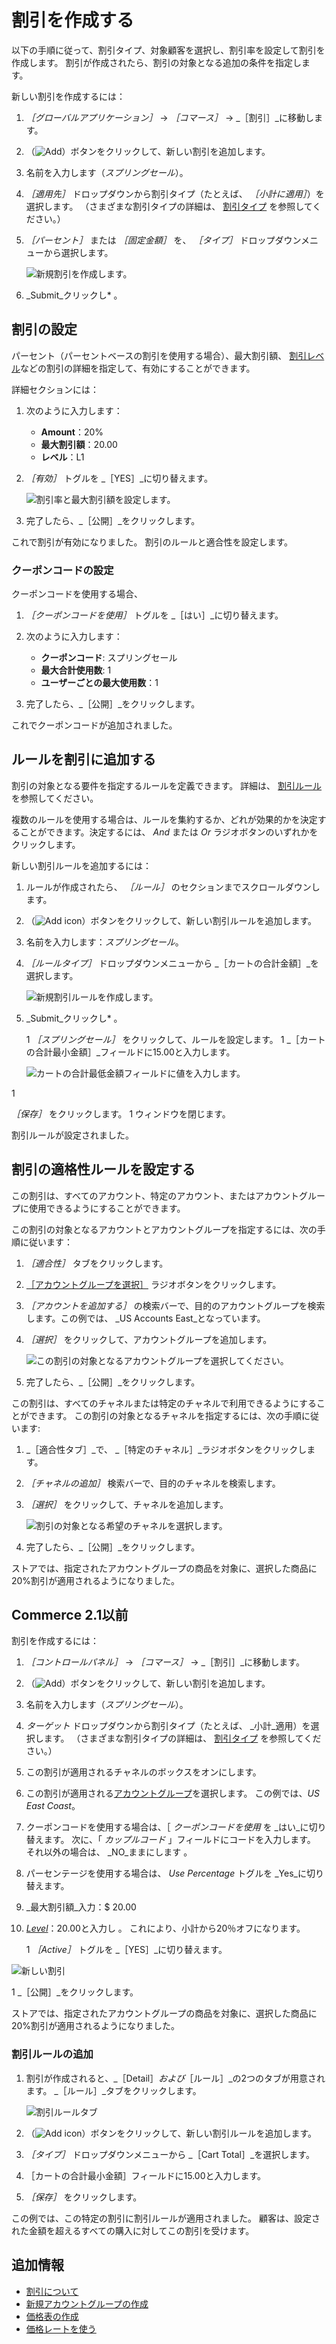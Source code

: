 # 割引を作成する

以下の手順に従って、割引タイプ、対象顧客を選択し、割引率を設定して割引を作成します。 割引が作成されたら、割引の対象となる追加の条件を指定します。

新しい割引を作成するには：

1. _［グローバルアプリケーション］_ → _［コマース］_ → _［割引］_に移動します。
1. （![Add](../images/icon-add.png)）ボタンをクリックして、新しい割引を追加します。
1. 名前を入力します（_スプリングセール_）。
1. _［適用先］_ ドロップダウンから割引タイプ（たとえば、 _［小計に適用］_）を選択します。 （さまざまな割引タイプの詳細は、 [割引タイプ](./introduction-to-discounts.md#types-of-discounts) を参照してください。）
1. _［パーセント］_ または _［固定金額］_ を、 _［タイプ］_ ドロップダウンメニューから選択します。

    ![新規割引を作成します。](./creating-a-discount/images/03.png)

1. _Submit_クリックし* 。</p></li> </ol>

## 割引の設定

パーセント（パーセントベースの割引を使用する場合）、最大割引額、 [割引レベル](./introduction-to-discounts.md#tiered-discounts)などの割引の詳細を指定して、有効にすることができます。

詳細セクションには：

1. 次のように入力します：

    * **Amount**：20%
    * **最大割引額**：20.00
    * **レベル**：L1

1. _［有効］_ トグルを _［YES］_に切り替えます。

    ![割引率と最大割引額を設定します。](./creating-a-discount/images/04.png)

1. 完了したら、_［公開］_をクリックします。

これで割引が有効になりました。 割引のルールと適合性を設定します。

### クーポンコードの設定

クーポンコードを使用する場合、

1. _［クーポンコードを使用］_ トグルを _［はい］_に切り替えます。
1. 次のように入力します：

    * **クーポンコード**: スプリングセール
    * **最大合計使用数**: 1
    * **ユーザーごとの最大使用数**：1

1. 完了したら、_［公開］_をクリックします。

これでクーポンコードが追加されました。

## ルールを割引に追加する

割引の対象となる要件を指定するルールを定義できます。 詳細は、 [割引ルール](./introduction-to-discounts.md#discount-rules) を参照してください。

複数のルールを使用する場合は、ルールを集約するか、どれが効果的かを決定することができます。決定するには、 _And_ または _Or_ ラジオボタンのいずれかをクリックします。

新しい割引ルールを追加するには：

1. ルールが作成されたら、 _［ルール］_ のセクションまでスクロールダウンします。
1. （![Add icon](../images/icon-add.png)）ボタンをクリックして、新しい割引ルールを追加します。
1. 名前を入力します：_スプリングセール_。
1. _［ルールタイプ］_ ドロップダウンメニューから _［カートの合計金額］_を選択します。

    ![新規割引ルールを作成します。](./creating-a-discount/images/05.png)

1. _Submit_クリックし* 。</p></li>
1 _［スプリングセール］_ をクリックして、ルールを設定します。
1
_［カートの合計最小金額］_フィールドに15.00と入力します。

    ![カートの合計最低金額フィールドに値を入力します。](./creating-a-discount/images/06.png)

1

_［保存］_ をクリックします。
1 ウィンドウを閉じます。</ol>

割引ルールが設定されました。

## 割引の適格性ルールを設定する

この割引は、すべてのアカウント、特定のアカウント、またはアカウントグループに使用できるようにすることができます。

この割引の対象となるアカウントとアカウントグループを指定するには、次の手順に従います：

1. _［適合性］_ タブをクリックします。
1. [［アカウントグループを選択］](../users-and-accounts/account-management/creating-a-new-account-group.md) ラジオボタンをクリックします。
1. _［アカウントを追加する］_ の検索バーで、目的のアカウントグループを検索します。この例では、 _US Accounts East_となっています。
1. _［選択］_ をクリックして、アカウントグループを追加します。

    ![この割引の対象となるアカウントグループを選択してください。](./creating-a-discount/images/07.png)

1. 完了したら、_［公開］_をクリックします。

この割引は、すべてのチャネルまたは特定のチャネルで利用できるようにすることができます。 この割引の対象となるチャネルを指定するには、次の手順に従います:

1. _［適合性タブ］_で、 _［特定のチャネル］_ラジオボタンをクリックします。
1. _［チャネルの追加］_ 検索バーで、目的のチャネルを検索します。
1. _［選択］_ をクリックして、チャネルを追加します。

    ![割引の対象となる希望のチャネルを選択します。](./creating-a-discount/images/08.png)

1. 完了したら、_［公開］_をクリックします。

ストアでは、指定されたアカウントグループの商品を対象に、選択した商品に20%割引が適用されるようになりました。

## Commerce 2.1以前

割引を作成するには：

1. _［コントロールパネル］_ → _［コマース］_ → _［割引］_に移動します。
1. （![Add](../images/icon-add.png)）ボタンをクリックして、新しい割引を追加します。
1. 名前を入力します（_スプリングセール_）。
1. _ターゲット_ ドロップダウンから割引タイプ（たとえば、 _小計_適用）を選択します。 （さまざまな割引タイプの詳細は、 [割引タイプ](./introduction-to-discounts.md#types-of-discounts) を参照してください。）
1. この割引が適用されるチャネルのボックスをオンにします。
1. この割引が適用される[アカウントグループ](../users-and-accounts/account-management/creating-a-new-account-group.md)を選択します。 この例では、_US East Coast_。
1. クーポンコードを使用する場合は、［ _クーポンコードを使用_ を _はい_に切り替えます。 次に、「 _カップルコード_ 」フィールドにコードを入力します。 それ以外の場合は、 _NO_ままにします 。
1. パーセンテージを使用する場合は、 _Use Percentage_ トグルを _Yes_に切り替えます。
1. _最大割引額_入力：$ 20.00
1. [_Level_](./introduction-to-discounts.md#tiered-discounts)：20.00と入力し
 。 これにより、小計から20％オフになります。</li> 
   
   1 _［Active］_ トグルを _［YES］_に切り替えます。
  
  ![新しい割引](./creating-a-discount/images/01.png)

1 _［公開］_をクリックします。</ol> 

ストアでは、指定されたアカウントグループの商品を対象に、選択した商品に20%割引が適用されるようになりました。



### 割引ルールの追加

1. 割引が作成されると、_［Detail］_および_［ルール］_の2つのタブが用意されます。 _［ルール］_タブをクリックします。
   
   ![割引ルールタブ](./creating-a-discount/images/02.png)

1. （![Add icon](../images/icon-add.png)）ボタンをクリックして、新しい割引ルールを追加します。

1. _［タイプ］_ ドロップダウンメニューから _［Cart Total］_を選択します。
1. ［カートの合計最小金額］フィールドに15.00と入力します。
1. _［保存］_ をクリックします。

この例では、この特定の割引に割引ルールが適用されました。 顧客は、設定された金額を超えるすべての購入に対してこの割引を受けます。



## 追加情報

* [割引について](./introduction-to-discounts.md)
* [新規アカウントグループの作成](../users-and-accounts/account-management/creating-a-new-account-group.md)
* [価格表の作成](../managing-a-catalog/managing-prices/creating-a-price-list.md)
* [価格レートを使う](../managing-a-catalog/managing-prices/using-price-tiers.md)
